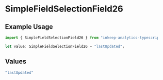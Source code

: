 # SimpleFieldSelectionField26

## Example Usage

```typescript
import { SimpleFieldSelectionField26 } from "inkeep-analytics-typescript/models/components";

let value: SimpleFieldSelectionField26 = "lastUpdated";
```

## Values

```typescript
"lastUpdated"
```